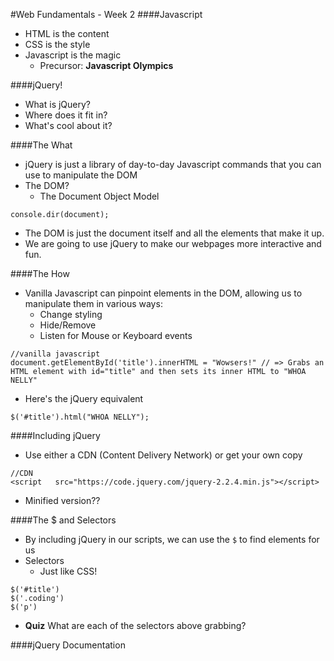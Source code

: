 #Web Fundamentals - Week 2
####Javascript
- HTML is the content
- CSS is the style
- Javascript is the magic
  - Precursor: <b>Javascript Olympics</b>

####jQuery!
- What is jQuery?
- Where does it fit in?
- What's cool about it?

####The What
- jQuery is just a library of day-to-day Javascript commands that you can use to manipulate the DOM
- The DOM?
  - The Document Object Model
```
console.dir(document);
```
- The DOM is just the document itself and all the elements that make it up.
- We are going to use jQuery to make our webpages more interactive and fun.

####The How
- Vanilla Javascript can pinpoint elements in the DOM, allowing us to manipulate them in various ways:
  - Change styling
  - Hide/Remove
  - Listen for Mouse or Keyboard events
```
//vanilla javascript
document.getElementById('title').innerHTML = "Wowsers!" // => Grabs an HTML element with id="title" and then sets its inner HTML to "WHOA NELLY"
```
- Here's the jQuery equivalent
```
$('#title').html("WHOA NELLY");
```

####Including jQuery
- Use either a CDN (Content Delivery Network) or get your own copy
```
//CDN
<script   src="https://code.jquery.com/jquery-2.2.4.min.js"></script>
```
- Minified version??

####The $ and Selectors
- By including jQuery in our scripts, we can use the `$` to find elements for us
- Selectors
  - Just like CSS!
```
$('#title')
$('.coding')
$('p')
```
- <b>Quiz</b> What are each of the selectors above grabbing?

####jQuery Documentation
